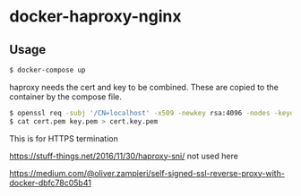 # docker-haproxy-nginx

## Usage

```sh
$ docker-compose up
```

haproxy needs the cert and key to be combined. These are copied to the container by the compose file.

```sh
$ openssl req -subj '/CN=localhost' -x509 -newkey rsa:4096 -nodes -keyout key.pem -out cert.pem -days 365
$ cat cert.pem key.pem > cert.key.pem
```

This is for HTTPS termination

https://stuff-things.net/2016/11/30/haproxy-sni/ not used here

https://medium.com/@oliver.zampieri/self-signed-ssl-reverse-proxy-with-docker-dbfc78c05b41
